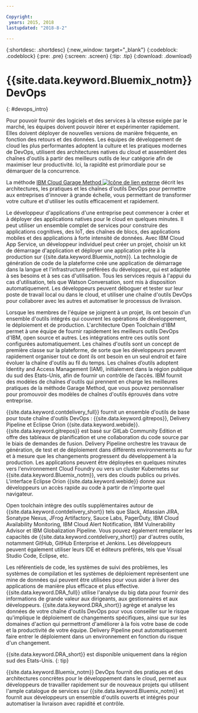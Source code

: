```yaml
---

Copyright:
 years: 2015, 2018
lastupdated: "2018-8-2"

---
```


{:shortdesc: .shortdesc}
{:new_window: target="_blank"}
{:codeblock: .codeblock}
{:pre: .pre}
{:screen: .screen}
{:tip: .tip}
{:download: .download}


# {{site.data.keyword.Bluemix_notm}} DevOps
{: #devops_intro}

Pour pouvoir fournir des logiciels et des services à la vitesse exigée par le marché, les équipes doivent pouvoir itérer et expérimenter rapidement. Elles doivent déployer de nouvelles versions de manière fréquente, en fonction des retours et des données. Les équipes de développement de cloud les plus performantes adoptent la culture et les pratiques modernes de DevOps, utilisent des architectures natives du cloud et assemblent des chaînes d'outils à partir des meilleurs outils de leur catégorie afin de maximiser leur productivité. Ici, la rapidité est primordiale pour se démarquer de la concurrence.

La méthode 
<a href="https://www.ibm.com/cloud/garage">IBM Cloud Garage Method <img src="../../icons/launch-glyph.svg" alt="Icône de lien externe"></a>
décrit les architectures, les pratiques et les chaînes d'outils DevOps pour permettre aux entreprises d'innover à grande échelle, vous permettant de transformer votre culture et d'utiliser les outils efficacement et rapidement.

Le développeur d'applications d'une entreprise peut commencer à créer et à déployer des applications natives pour le cloud en quelques minutes. Il peut utiliser un ensemble complet de services pour construire des applications cognitives, des IoT, des chaînes de blocs, des applications mobiles et des applications à forte intensité de données. Avec IBM Cloud App Service, un développeur individuel peut créer un projet, choisir un kit de démarrage d'application et déployer une application prête à la production sur {{site.data.keyword.Bluemix_notm}}. La technologie de génération de code de la plateforme crée une application de démarrage dans la langue et l'infrastructure préférées du développeur, qui est adaptée à ses besoins et à ses cas d'utilisation. Tous les services requis à l'appui du cas d'utilisation, tels que Watson Conversation, sont mis à disposition automatiquement. Les développeurs peuvent déboguer et tester sur leur poste de travail local ou dans le cloud, et utiliser une chaîne d'outils DevOps pour collaborer avec les autres et automatiser le processus de livraison.

Lorsque les membres de l'équipe se joignent à un projet, ils ont besoin d'un ensemble d'outils intégrés qui couvrent les opérations de développement, le déploiement et de production. L'architecture Open Toolchain d'IBM permet à une équipe de fournir rapidement les meilleurs outils DevOps d'IBM, open source et autres. Les intégrations entre ces outils sont configurées automatiquement. Les chaînes d'outils sont un concept de première classe sur la plateforme, de sorte que les développeurs peuvent rapidement organiser tout ce dont ils ont besoin en un seul endroit et faire évoluer la chaîne d'outils au fil du temps. Les chaînes d’outils adoptent Identity and Access Management (IAM), initialement dans la région publique du sud des Etats-Unis, afin de fournir un contrôle de l’accès. IBM fournit des modèles de chaînes d'outils qui prennent en charge les meilleures pratiques de la méthode Garage Method, que vous pouvez personnaliser pour promouvoir des modèles de chaînes d'outils éprouvés dans votre entreprise.

{{site.data.keyword.contdelivery_full}} fournit un ensemble d'outils de base pour toute chaîne d'outils DevOps : {{site.data.keyword.gitrepos}}, Delivery Pipeline et Eclipse Orion {{site.data.keyword.webide}}. {{site.data.keyword.gitrepos}} est basé sur GitLab Community Edition et offre des tableaux de planification et une collaboration du code source par le biais de demandes de fusion. Delivery Pipeline orchestre les travaux de génération, de test et de déploiement dans différents environnements au fur et à mesure que les changements progressent du développement à la production. Les applications peuvent être déployées en quelques minutes vers l'environnement Cloud Foundry ou vers un cluster Kubernetes sur {{site.data.keyword.Bluemix_notm}}, vers des clouds publics ou privés. L'interface Eclipse Orion {{site.data.keyword.webide}} donne aux développeurs un accès rapide au code à partir de n'importe quel navigateur.

Open toolchain intègre des outils supplémentaires autour de {{site.data.keyword.contdelivery_short}} tels que Slack, Atlassian JIRA, Sonatype Nexus, JFrog Artifactory, Sauce Labs, PagerDuty, IBM Cloud Availability Monitoring, IBM Cloud Alert Notification, IBM Vulnerability Advisor et IBM Globalization Pipeline. Vous pouvez également remplacer les capacités de {{site.data.keyword.contdelivery_short}} par d'autres outils, notamment GitHub, GitHub Enterprise et Jenkins. Les développeurs peuvent également utiliser leurs IDE et éditeurs préférés, tels que Visual Studio Code, Eclipse, etc.

Les référentiels de code, les systèmes de suivi des problèmes, les systèmes de compilation et les systèmes de déploiement représentent une mine de données qui peuvent être utilisées pour vous aider à livrer des applications de manière plus efficace et plus effective. {{site.data.keyword.DRA_full}} utilise l'analyse du big data pour fournir des informations de grande valeur aux dirigeants, aux gestionnaires et aux développeurs. {{site.data.keyword.DRA_short}} agrège et analyse les données de votre chaîne d'outils DevOps pour vous conseiller sur le risque qu'implique le déploiement de changements spécifiques, ainsi que sur les domaines d'action qui permettront d'améliorer à la fois votre base de code et la productivité de votre équipe. Delivery Pipeline peut automatiquement faire entrer le déploiement dans un environnement en fonction du risque d'un changement.

{{site.data.keyword.DRA_short}} est disponible uniquement dans la région sud des Etats-Unis.
{: tip}

{{site.data.keyword.Bluemix_notm}} DevOps fournit des pratiques et des architectures concrètes pour le développement dans le cloud, permet aux développeurs de travailler rapidement sur de nouveaux projets qui utilisent l'ample catalogue de services sur {{site.data.keyword.Bluemix_notm}} et fournit aux développeurs un ensemble d'outils ouverts et intégrés pour automatiser la livraison avec rapidité et contrôle.
